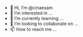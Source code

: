 - 👋 Hi, I’m @cinaexam
- 👀 I’m interested in ...
- 🌱 I’m currently learning ...
- 💞️ I’m looking to collaborate on ...
- 📫 How to reach me ...

<!---
cinaexam/cinaexam is a ✨ special ✨ repository because its `README.md` (this file) appears on your GitHub profile.
You can click the Preview link to take a look at your changes.
--->
